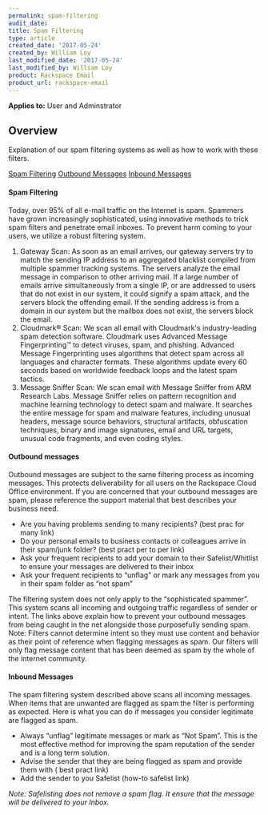 ```yaml
---
permalink: spam-filtering
audit_date:
title: Spam Filtering
type: article
created_date: '2017-05-24'
created_by: William Loy
last_modified_date: '2017-05-24'
last_modified_by: William Loy
product: Rackspace Email
product_url: rackspace-email
---
```

**Applies to:** User and Adminstrator


## Overview
Explanation of our spam filtering systems as well as how to work with these filters.

[Spam Filtering](#spam-filtering)
[Outbound Messages](#outbound-messages)
[Inbound Messages](#inbound-messages)




#### Spam Filtering
Today, over 95% of all e-mail traffic on the Internet is spam. Spammers have grown increasingly sophisticated, using innovative methods to trick spam filters and penetrate email inboxes. To prevent harm coming to your users, we utilize a robust filtering system.


1.	Gateway Scan: As soon as an email arrives, our gateway servers try to match the sending IP address to an aggregated blacklist compiled from multiple spammer tracking systems. The servers analyze the email message in comparison to other arriving mail. If a large number of emails arrive simultaneously from a single IP, or are addressed to users that do not exist in our system, it could signify a spam attack, and the servers block the offending email. If the sending address is from a domain in our system but the mailbox does not exist, the servers block the email.
2.	Cloudmark® Scan: We scan all email with Cloudmark's industry-leading spam detection software. Cloudmark uses Advanced Message Fingerprinting™ to detect viruses, spam, and phishing. Advanced Message Fingerprinting uses algorithms that detect spam across all languages and character formats. These algorithms update every 60 seconds based on worldwide feedback loops and the latest spam tactics.
3.	Message Sniffer Scan: We scan email with Message Sniffer from ARM Research Labs. Message Sniffer relies on pattern recognition and machine learning technology to detect spam and malware. It searches the entire message for spam and malware features, including unusual headers, message source behaviors, structural artifacts, obfuscation techniques, binary and image signatures, email and URL targets, unusual code fragments, and even coding styles.


#### Outbound messages
Outbound messages are subject to the same filtering process as incoming messages. This protects deliverability for all users on the Rackspace Cloud Office environment.
If you are concerned that your outbound messages are spam, please reference the support material that best describes your business need.
- Are you having problems sending to many recipients? (best prac for many link)
- Do your personal emails to business contacts or colleagues arrive in their spam/junk folder? (best pract per to per link)
- Ask your frequent recipients to add your domain to their Safelist/Whitlist to ensure your messages are delivered to their inbox
- Ask your frequent recipients to “unflag” or mark any messages from you in their spam folder as “not spam”


The filtering system does not only apply to the “sophisticated spammer”. This system scans all incoming and outgoing traffic regardless of sender or intent. The links above explain how to prevent your outbound messages from being caught in the net alongside those purposefully sending spam.
Note: Filters cannot determine intent so they must use content and behavior as their point of reference when flagging messages as spam. Our filters will only flag message content that has been deemed as spam by the whole of the internet community.


#### Inbound Messages
The spam filtering system described above scans all incoming messages. When items that are unwanted are flagged as spam the filter is performing as expected. Here is what you can do if messages you consider legitimate are flagged as spam.
- Always “unflag” legitimate messages or mark as “Not Spam”. This is the most effective method    for improving the spam reputation of the sender and is a long term solution.
- Advise the sender that they are being flagged as spam and provide them with ( best pract link)
- Add the sender to you Safelist (how-to safelist link)


*Note: Safelisting does not remove a spam flag. It ensure that the message will be delivered to your Inbox.*
